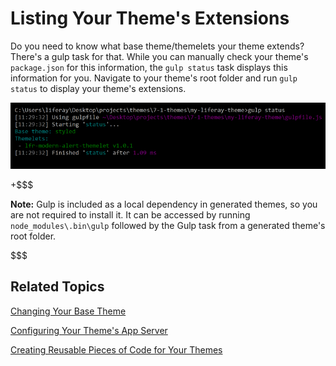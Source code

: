 # Listing Your Theme's Extensions [](id=listing-your-themes-extensions)

Do you need to know what base theme/themelets your theme extends? There's a gulp 
task for that. While you can manually check your theme's `package.json` for this 
information, the `gulp status` task displays this information for you. Navigate 
to your theme's root folder and run `gulp status` to display your theme's 
extensions.

![Figure 1: Run the `gulp status` task to list your theme's current extensions.](../../../../images/theme-dev-listing-theme-extensions.png)

+$$$

**Note:** Gulp is included as a local dependency in generated themes, so you 
are not required to install it. It can be accessed by running 
`node_modules\.bin\gulp` followed by the Gulp task from a generated theme's 
root folder.

$$$

## Related Topics [](id=related-topics)

[Changing Your Base Theme](/develop/tutorials/-/knowledge_base/7-1/changing-your-base-theme)

[Configuring Your Theme's App Server](/develop/tutorials/-/knowledge_base/7-1/configuring-your-themes-app-server)

[Creating Reusable Pieces of Code for Your Themes](/develop/tutorials/-/knowledge_base/7-1/creating-reusable-pieces-of-code-for-your-themes)
